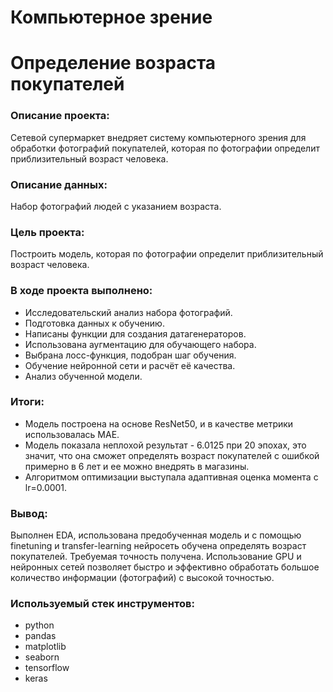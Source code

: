 # Компьютерное зрение
# Определение возраста покупателей 
### Описание проекта:
Сетевой супермаркет внедряет систему компьютерного зрения для обработки фотографий покупателей, которая по фотографии определит приблизительный возраст человека. 
### Описание данных:
Набор фотографий людей с указанием возраста.
### Цель проекта:
Построить модель, которая по фотографии определит приблизительный возраст человека.  
### В ходе проекта выполнено:
- Исследовательский анализ набора фотографий.
- Подготовка данных к обучению.
- Написаны функции для создания датагенераторов.
- Использована аугментацию для обучающего набора. 
- Выбрана лосс-функция, подобран шаг обучения.
- Обучение нейронной сети и расчёт её качества.
- Анализ обученной модели.
### Итоги:
-	Модель построена на основе ResNet50, и в качестве метрики использовалась MAE.
-	Модель показала неплохой результат - 6.0125 при 20 эпохах, это значит, что она сможет определять возраст покупателей с ошибкой примерно в 6 лет и ее можно внедрять в магазины.
-	Алгоритмом оптимизации выступала адаптивная оценка момента с lr=0.0001.
### Вывод:
Выполнен EDA, использована предобученная модель и c помощью finetuning и transfer-learning нейросеть обучена определять возраст покупателей. Требуемая точность получена.
Использование GPU и нейронных сетей позволяет быстро и эффективно обработать большое количество информации (фотографий) с высокой точностью.
### Используемый стек инструментов:
- python
- pandas
- matplotlib
- seaborn
- tensorflow
- keras
